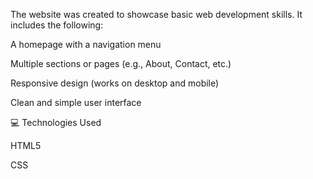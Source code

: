 The website was created to showcase basic web development skills. It includes the following:

A homepage with a navigation menu

Multiple sections or pages (e.g., About, Contact, etc.)

Responsive design (works on desktop and mobile)

Clean and simple user interface

💻 Technologies Used

HTML5

CSS
